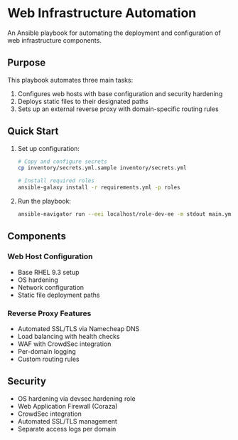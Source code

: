 # Web Infrastructure Automation

An Ansible playbook for automating the deployment and configuration of web infrastructure components.

## Purpose

This playbook automates three main tasks:
1. Configures web hosts with base configuration and security hardening
2. Deploys static files to their designated paths
3. Sets up an external reverse proxy with domain-specific routing rules

## Quick Start

1. Set up configuration:
   ```bash
   # Copy and configure secrets
   cp inventory/secrets.yml.sample inventory/secrets.yml
   
   # Install required roles
   ansible-galaxy install -r requirements.yml -p roles
   ```

2. Run the playbook:
   ```bash
   ansible-navigator run --eei localhost/role-dev-ee -m stdout main.yml -i inventory/inventory.yml
   ```

## Components

### Web Host Configuration
- Base RHEL 9.3 setup
- OS hardening
- Network configuration
- Static file deployment paths

### Reverse Proxy Features
- Automated SSL/TLS via Namecheap DNS
- Load balancing with health checks
- WAF with CrowdSec integration
- Per-domain logging
- Custom routing rules

## Security

- OS hardening via devsec.hardening role
- Web Application Firewall (Coraza)
- CrowdSec integration
- Automated SSL/TLS management
- Separate access logs per domain